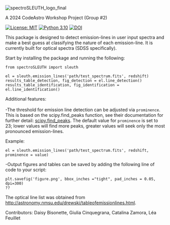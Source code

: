 
![spectroSLEUTH_logo_final](https://github.com/user-attachments/assets/043fbead-d89d-4661-bcea-733a9bfd7cc5)



A 2024 CodeAstro Workshop Project (Group #2)

[![License: MIT](https://cdn.prod.website-files.com/5e0f1144930a8bc8aace526c/65dd9eb5aaca434fac4f1c34_License-MIT-blue.svg)](/LICENSE) [![Python 3.10](https://img.shields.io/badge/python-3.10-blue.svg)](https://www.python.org/downloads/release/python-360/) [![DOI](https://zenodo.org/badge/DOI/10.5281/zenodo.12760739.svg)](https://doi.org/10.5281/zenodo.12760739)

This package is designed to detect emission-lines in user input spectra and make a best guess at classifying the nature of each emission-line. 
It is currently built for optical spectra (SDSS specifically).

Start by installing the package and running the following:

```
from spectroSLEUTH import sleuth

el = sleuth.emission_lines('path/test_spectrum.fits', redshift)
results_table_detection, fig_detection = el.line_detection()
results_table_identification, fig_identification = el.line_identification()
```

Additional features: \
\
-The threshold for emission line detection can be adjusted via `prominence`. This is based on the scipy.find_peaks function, see their documentation for further detail: [scipy.find_peaks](https://docs.scipy.org/doc/scipy/reference/generated/scipy.signal.find_peaks.html). The default value for `prominence` is set to 23; lower values will find more peaks, greater values will seek only the most pronounced emission-lines.

Example:
```
el = sleuth.emission_lines('path/test_spectrum.fits', redshift, prominence = value)
```
-Output figures and tables can be saved by adding the following line of code to your script:

```
plt.savefig('figure.png', bbox_inches ="tight", pad_inches = 0.05, dpi=300)
??
```

The optical line list was obtained from http://astronomy.nmsu.edu/drewski/tableofemissionlines.html.

Contributors: Daisy Bisonette, Giulia Cinquegrana, Catalina Zamora, Léa Feuillet 

